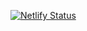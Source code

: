 [![Netlify Status](https://api.netlify.com/api/v1/badges/5843aee7-565b-4f7a-ab58-79153554352a/deploy-status)](https://app.netlify.com/sites/rallentando/deploys)